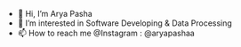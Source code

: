 - 👋 Hi, I’m Arya Pasha
- 👀 I’m interested in Software Developing & Data Processing
- 📫 How to reach me @Instagram : @aryapashaa

<!---
aryapashaa/aryapashaa is a ✨ special ✨ repository because its `README.md` (this file) appears on your GitHub profile.
You can click the Preview link to take a look at your changes.
--->

